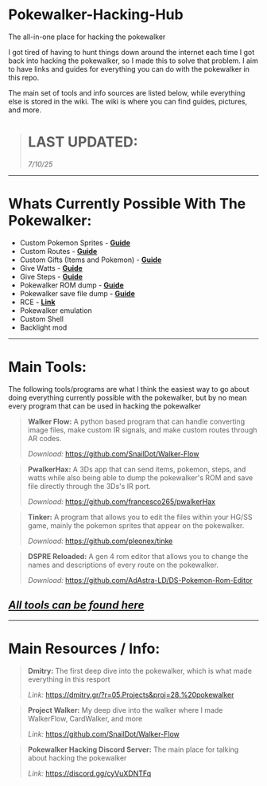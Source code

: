 # Pokewalker-Hacking-Hub
The all-in-one place for hacking the pokewalker

I got tired of having to hunt things down around the internet each time I got back into hacking the pokewalker, so I made this to solve that problem. I aim to have links and guides for everything you can do with the pokewalker in this repo. 

The main set of tools and info sources are listed below, while everything else is stored in the wiki. The wiki is where you can find guides, pictures, and more.

> # LAST UPDATED: 
> *7/10/25*

---------------------------
# Whats Currently Possible With The Pokewalker:
- Custom Pokemon Sprites - [**Guide**](https://github.com/SnailDot/Walker-Flow/wiki)
- Custom Routes - [**Guide**](https://github.com/SnailDot/Walker-Flow/wiki)
- Custom Gifts (Items and Pokemon) - [**Guide**](https://github.com/SnailDot/Pokewalker-Hacking-Hub/wiki/Gift-Pokemon---Items)
- Give Watts - [**Guide**](https://github.com/SnailDot/Pokewalker-Hacking-Hub/wiki/Steps---Watts-Cheating)
- Give Steps - [**Guide**](https://github.com/SnailDot/Pokewalker-Hacking-Hub/wiki/Steps---Watts-Cheating)
- Pokewalker ROM dump - [**Guide**](https://github.com/SnailDot/Pokewalker-Hacking-Hub/wiki/PwalkerHax-Info)
- Pokewalker save file dump - [**Guide**](https://github.com/SnailDot/Pokewalker-Hacking-Hub/wiki/PwalkerHax-Info)
- RCE  - [**Link**](https://dmitry.gr/?r=05.Projects&proj=28.%20pokewalker)
- Pokewalker emulation
- Custom Shell
- Backlight mod

-------------------------
# Main Tools:
The following tools/programs are what I think the easiest way to go about doing everything currently possible with the pokewalker, but by no mean every program that can be used in hacking the pokewalker

> **Walker Flow:** A python based program that can handle converting image files, make custom IR signals, and make custom routes through AR codes.
> 
> *Download:* https://github.com/SnailDot/Walker-Flow

> **PwalkerHax:** A 3Ds app that can send items, pokemon, steps, and watts while also being able to dump the pokewalker's ROM and save file directly through the 3Ds's IR port.
> 
> *Download:* https://github.com/francesco265/pwalkerHax

> **Tinker:** A program that allows you to edit the files within your HG/SS game, mainly the pokemon sprites that appear on the pokewalker.
> 
> *Download:* https://github.com/pleonex/tinke

> **DSPRE Reloaded:** A gen 4 rom editor that allows you to change the names and descriptions of every route on the pokewalker.
> 
> *Download:* https://github.com/AdAstra-LD/DS-Pokemon-Rom-Editor

## [**_All tools can be found here_**](https://github.com/SnailDot/Pokewalker-Hacking-Hub/wiki/All-Tools)

-------------------------
# Main Resources / Info:
> **Dmitry:** The first deep dive into the pokewalker, which is what made everything in this resport
> 
> *Link:* https://dmitry.gr/?r=05.Projects&proj=28.%20pokewalker

> **Project Walker:** My deep dive into the walker where I made WalkerFlow, CardWalker, and more
> 
> *Link:* https://github.com/SnailDot/Walker-Flow

> **Pokewalker Hacking Discord Server:** The main place for talking about hacking the pokewalker
> 
> *Link:* https://discord.gg/cyVuXDNTFq
